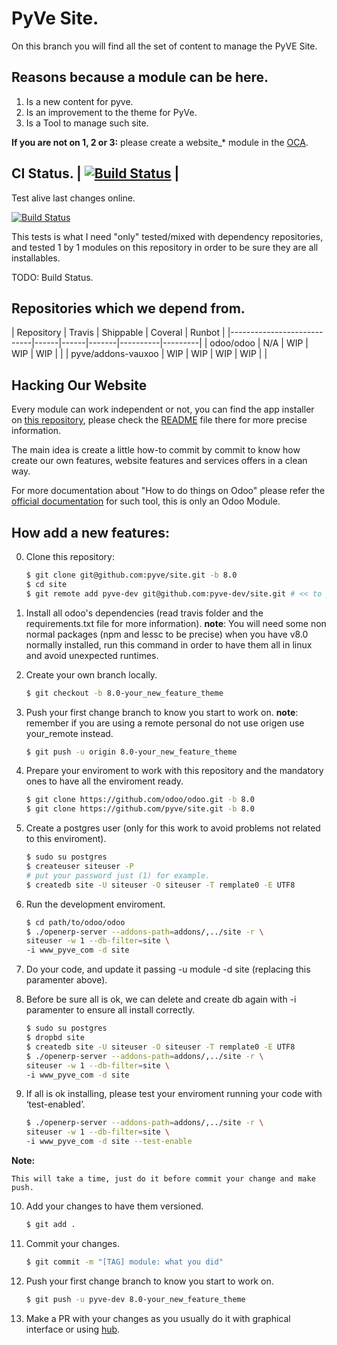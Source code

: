 PyVe Site.
===

On this branch you will find all the set of content to manage the PyVE Site.

Reasons because a module can be here.
---

1. Is a new content for pyve.
2. Is an improvement to the theme for PyVe.
3. Is a Tool to manage such site.

**If you are not on 1, 2 or 3:** please create a website_* module in the [OCA](https://github.com/OCA).

CI Status. | [![Build Status](https://travis-ci.org/pyve/site.svg)](https://travis-ci.org/pyve/site) |
---

Test alive last changes online.

[![Build Status](http://runbot.odoo.com/logo.png)](http://runbot.pyve.com/runbot/team/pyve-25)



This tests is what I need "only" tested/mixed with dependency repositories, and tested 1 by 1 modules on this repository in order to be sure they are all installables.


TODO: Build Status.


Repositories which we depend from.
---

| Repository                 | Travis  | Shippable | Coveral  | Runbot  |
|----------------------------|------|------|-------|----------|---------|
| odoo/odoo                  | N/A  | WIP  | WIP   | WIP      |         |
| pyve/addons-vauxoo         | WIP  | WIP  | WIP   | WIP      |         |

Hacking Our Website
---

Every module can work independent or not, you can find the app installer on [this repository](https://github.com/pyve/site),
please check the [README](https://github.com/pyve/site/blob/8.0/README.md) file there for more precise information.

The main idea is create a little how-to commit by commit to know how create our own features, website features and services offers in a clean way.

For more documentation about "How to do things on Odoo" please refer the [official documentation](https://www.odoo.com/documentation/8.0/) for such tool, this is only an Odoo Module.

How add a new features:
---

0. Clone this repository:

    ```bash
    $ git clone git@github.com:pyve/site.git -b 8.0
    $ cd site
    $ git remote add pyve-dev git@github.com:pyve-dev/site.git # << to push your changes
    ```

1. Install all odoo's dependencies (read travis folder and the requirements.txt file for more information).
**note**: You will need some non normal packages (npm and lessc to be precise) when you have v8.0 normally installed,
run this command in order to have them all in linux and avoid unexpected runtimes.

2. Create your own branch locally.

    ```bash
    $ git checkout -b 8.0-your_new_feature_theme
    ```

3. Push your first change branch to know you start to work on. **note**: remember if you are using a remote personal do
not use origen use your_remote instead.

    ```bash
    $ git push -u origin 8.0-your_new_feature_theme
    ```

4. Prepare your enviroment to work with this repository and the mandatory ones to have all the enviroment ready.

    ```bash
    $ git clone https://github.com/odoo/odoo.git -b 8.0
    $ git clone https://github.com/pyve/site.git -b 8.0
    ```

5. Create a postgres user (only for this work to avoid problems not related to this enviroment).

    ```bash
    $ sudo su postgres
    $ createuser siteuser -P
    # put your password just (1) for example.
    $ createdb site -U siteuser -O siteuser -T remplate0 -E UTF8
    ```

6. Run the development enviroment.

    ```bash
    $ cd path/to/odoo/odoo
    $ ./openerp-server --addons-path=addons/,../site -r \
    siteuser -w 1 --db-filter=site \
    -i www_pyve_com -d site
    ```

7. Do your code, and update it passing -u module -d site (replacing this paramenter above).

8. Before be sure all is ok, we can delete and create db again with -i
   paramenter to ensure all install correctly.

    ```bash
    $ sudo su postgres
    $ dropbd site
    $ createdb site -U siteuser -O siteuser -T remplate0 -E UTF8
    $ ./openerp-server --addons-path=addons/,../site -r \
    siteuser -w 1 --db-filter=site \
    -i www_pyve_com -d site
    ```

9. If all is ok installing, please test your enviroment running your code with ‘test-enabled’.

    ```bash
    $ ./openerp-server --addons-path=addons/,../site -r \
    siteuser -w 1 --db-filter=site \
    -i www_pyve_com -d site --test-enable
    ```

**Note:**

    This will take a time, just do it before commit your change and make push.

10. Add your changes to have them versioned.

    ```bash
    $ git add .
    ```

11. Commit your changes.

    ```bash
    $ git commit -m "[TAG] module: what you did"
    ```

12. Push your first change branch to know you start to work on.

    ```bash
    $ git push -u pyve-dev 8.0-your_new_feature_theme
    ```

13. Make a PR with your changes as you usually do it with graphical interface or using [hub](https://github.com/github/hub).
